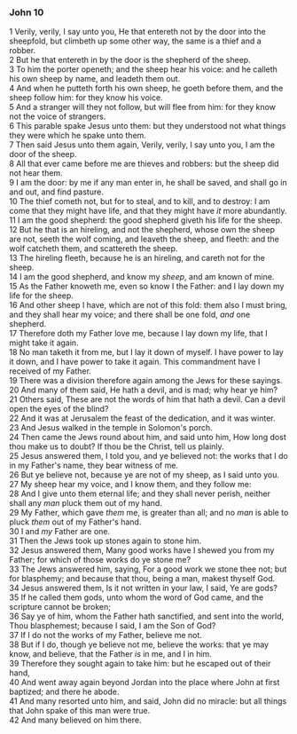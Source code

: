 ### John 10

1 Verily, verily, I say unto you, He that entereth not by the door into the sheepfold, but climbeth up some other way, the same is a thief and a robber.  
2 But he that entereth in by the door is the shepherd of the sheep.  
3 To him the porter openeth; and the sheep hear his voice: and he calleth his own sheep by name, and leadeth them out.  
4 And when he putteth forth his own sheep, he goeth before them, and the sheep follow him: for they know his voice.  
5 And a stranger will they not follow, but will flee from him: for they know not the voice of strangers.  
6 This parable spake Jesus unto them: but they understood not what things they were which he spake unto them.  
7 Then said Jesus unto them again, Verily, verily, I say unto you, I am the door of the sheep.  
8 All that ever came before me are thieves and robbers: but the sheep did not hear them.  
9 I am the door: by me if any man enter in, he shall be saved, and shall go in and out, and find pasture.  
10 The thief cometh not, but for to steal, and to kill, and to destroy: I am come that they might have life, and that they might have *it* more abundantly.  
11 I am the good shepherd: the good shepherd giveth his life for the sheep.  
12 But he that is an hireling, and not the shepherd, whose own the sheep are not, seeth the wolf coming, and leaveth the sheep, and fleeth: and the wolf catcheth them, and scattereth the sheep.  
13 The hireling fleeth, because he is an hireling, and careth not for the sheep.  
14 I am the good shepherd, and know my *sheep*, and am known of mine.  
15 As the Father knoweth me, even so know I the Father: and I lay down my life for the sheep.  
16 And other sheep I have, which are not of this fold: them also I must bring, and they shall hear my voice; and there shall be one fold, *and* one shepherd.  
17 Therefore doth my Father love me, because I lay down my life, that I might take it again.  
18 No man taketh it from me, but I lay it down of myself. I have power to lay it down, and I have power to take it again. This commandment have I received of my Father.  
19 There was a division therefore again among the Jews for these sayings.  
20 And many of them said, He hath a devil, and is mad; why hear ye him?  
21 Others said, These are not the words of him that hath a devil. Can a devil open the eyes of the blind?  
22 And it was at Jerusalem the feast of the dedication, and it was winter.  
23 And Jesus walked in the temple in Solomon's porch.  
24 Then came the Jews round about him, and said unto him, How long dost thou make us to doubt? If thou be the Christ, tell us plainly.  
25 Jesus answered them, I told you, and ye believed not: the works that I do in my Father's name, they bear witness of me.  
26 But ye believe not, because ye are not of my sheep, as I said unto you.  
27 My sheep hear my voice, and I know them, and they follow me:  
28 And I give unto them eternal life; and they shall never perish, neither shall any *man* pluck them out of my hand.  
29 My Father, which gave *them* me, is greater than all; and no *man* is able to pluck *them* out of my Father's hand.  
30 I and *my* Father are one.  
31 Then the Jews took up stones again to stone him.  
32 Jesus answered them, Many good works have I shewed you from my Father; for which of those works do ye stone me?  
33 The Jews answered him, saying, For a good work we stone thee not; but for blasphemy; and because that thou, being a man, makest thyself God.  
34 Jesus answered them, Is it not written in your law, I said, Ye are gods?  
35 If he called them gods, unto whom the word of God came, and the scripture cannot be broken;  
36 Say ye of him, whom the Father hath sanctified, and sent into the world, Thou blasphemest; because I said, I am the Son of God?  
37 If I do not the works of my Father, believe me not.  
38 But if I do, though ye believe not me, believe the works: that ye may know, and believe, that the Father *is* in me, and I in him.  
39 Therefore they sought again to take him: but he escaped out of their hand,  
40 And went away again beyond Jordan into the place where John at first baptized; and there he abode.  
41 And many resorted unto him, and said, John did no miracle: but all things that John spake of this man were true.  
42 And many believed on him there.  
